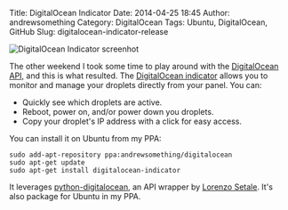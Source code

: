 Title: DigitalOcean Indicator
Date: 2014-04-25 18:45
Author: andrewsomething
Category: DigitalOcean
Tags: Ubuntu, DigitalOcean, GitHub
Slug: digitalocean-indicator-release

![DigitalOcean Indicator screenhot](http://i.imgur.com/ssV10vC.png)

The other weekend I took some time to play around with the [DigitalOcean API,][]
and this is what resulted. The [DigitalOcean indicator][] allows you to monitor and
manage your droplets directly from your panel. You can:

  - Quickly see which droplets are active.
  - Reboot, power on, and/or power down you droplets.
  - Copy your droplet's IP address with a click for easy access.

You can install it on Ubuntu from my PPA:

    sudo add-apt-repository ppa:andrewsomething/digitalocean
    sudo apt-get update
    sudo apt-get install digitalocean-indicator

It leverages [python-digitalocean], an API wrapper by [Lorenzo Setale][]. It's
also package for Ubuntu in my PPA.

[DigitalOcean API,]: https://developers.digitalocean.com/
[DigitalOcean indicator]: https://github.com/andrewsomething/digitalocean-indicator
[python-digitalocean]: https://github.com/koalalorenzo/python-digitalocean
[Lorenzo Setale]: https://github.com/koalalorenzo
